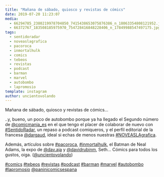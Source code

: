 ```yaml
---
title: "Mañana de sábado, quiosco y revistas de cómics"
date: 2019-07-20 11:23:07
media: 
  - 66294785_2380219978704850_7415438653075876386_n_18063354808121952.jpg
  - 66372767_183508185975970_754728416848228406_n_17849988547497175.jpg
tags: 
  - sentidoradar
  - noveaslagrafica
  - pacoroca
  - inmortalhulk
  - comics
  - tebeos
  - revistas
  - podcast
  - barman
  - marvel
  - autobombo
  - lapromosio
template: instagram
author: uncientovolando
---
```


Mañana de sábado, quiosco y revistas de cómics...

..y, bueno, un poco de autobombo porque ya ha llegado el Segundo número de [@comicmania_es](https://instagram.com/comicmania_es) en el que tengo el placer de colaborar de nuevo con [#SentidoRadar](/tags/sentidoradar), un repaso a podcast comiqueros, y el perfil editorial de la francesa [@dargaud](https://instagram.com/dargaud), ideal si echas de menos nuestras [#NOVEASLAgrafica](/tags/noveaslagrafica).


Además, artículos sobre [#pacoroca](/tags/pacoroca), [#inmortalhulk](/tags/inmortalhulk), el Batman de Neal Adams, la expo de [@dav.aja](https://instagram.com/dav.aja) y [@davidrubinm](https://instagram.com/davidrubinm), Seth... Cómics para todos los gustos, oiga. ([@uncientovolando](https://instagram.com/uncientovolando))


[#comics](/tags/comics) [#tebeos](/tags/tebeos) [#revistas](/tags/revistas) [#podcast](/tags/podcast) [#barman](/tags/barman) [#marvel](/tags/marvel) [#autobombo](/tags/autobombo) [#lapromosio](/tags/lapromosio) [@paninicomicsespana](https://instagram.com/paninicomicsespana)
